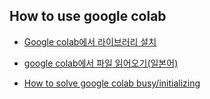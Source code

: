 
How to use google colab
-------------------------

- [Google colab에서 라이브러리 설치](https://medium.com/@jjeaby/colaboratory-%EC%9D%98-gpu-%EB%A5%BC-%EC%9D%B4%EC%9A%A9%ED%95%B4-deep-learning-%EC%9D%84-%ED%95%B4%EB%B3%B4%EC%9E%90-79e12e6ed3b0)


- [google colab에서 파일 읽어오기(일본어)](https://qiita.com/uni-3/items/201aaa2708260cc790b8)


- [How to solve google colab busy/initializing](https://stackoverflow.com/questions/51833633/google-colab-is-showing-busy)
